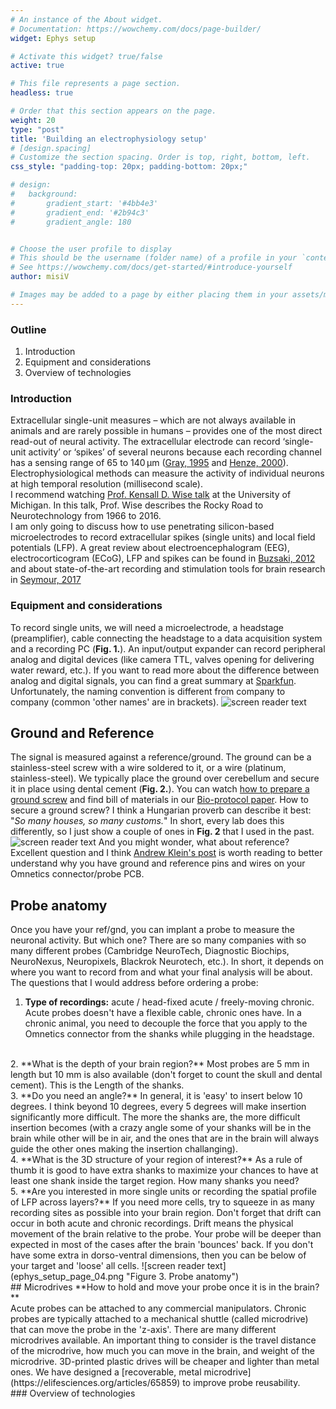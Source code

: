 ```yaml
---
# An instance of the About widget.
# Documentation: https://wowchemy.com/docs/page-builder/
widget: Ephys setup

# Activate this widget? true/false
active: true

# This file represents a page section.
headless: true

# Order that this section appears on the page.
weight: 20
type: "post"
title: 'Building an electrophysiology setup'
# [design.spacing]
# Customize the section spacing. Order is top, right, bottom, left.
css_style: "padding-top: 20px; padding-bottom: 20px;"

# design:
#   background:
#       gradient_start: '#4bb4e3'
#       gradient_end: '#2b94c3'
#       gradient_angle: 180


# Choose the user profile to display
# This should be the username (folder name) of a profile in your `content/authors/` folder.
# See https://wowchemy.com/docs/get-started/#introduce-yourself
author: misiV

# Images may be added to a page by either placing them in your assets/media/
---
```

### Outline
1. Introduction
2. Equipment and considerations
3. Overview of technologies

### Introduction
Extracellular single-unit measures – which are not always available in animals and are rarely possible in humans – provides one of the most direct read-out of neural activity. The extracellular electrode can record ‘single-unit activity’ or ‘spikes’ of several neurons because each recording channel has a sensing range of 65 to 140 μm ([Gray, 1995](https://www.sciencedirect.com/science/article/pii/0165027095000852) and [Henze, 2000](https://journals.physiology.org/doi/epdf/10.1152/jn.2000.84.1.390)). Electrophysiological methods can measure the activity of individual neurons at high temporal resolution (millisecond scale).  <br /> 
I recommend watching [Prof. Kensall D. Wise talk](https://www.youtube.com/watch?v=G5mfF5yV_lA) at the University of Michigan. In this talk, Prof. Wise describes the Rocky Road to Neurotechnology from 1966 to 2016. <br /> 
I am only going to discuss how to use penetrating silicon-based microelectrodes to record extracellular spikes (single units) and local field potentials (LFP). A great review about electroencephalogram (EEG), electrocorticogram (ECoG), LFP and spikes can be found in [Buzsaki, 2012](https://www.nature.com/articles/nrn3241) and about state-of-the-art recording and stimulation tools for brain research in [Seymour, 2017](https://www.nature.com/articles/micronano201666) <br /> 
### Equipment and considerations
To record single units, we will need a microelectrode, a headstage (preamplifier), cable connecting the headstage to a data acquisition system and a recording PC (**Fig. 1.**). An input/output expander can record peripheral analog and digital devices (like camera TTL, valves opening for delivering water reward, etc.). If you want to read more about the difference between analog and digital signals, you can find a great summary at [Sparkfun](https://learn.sparkfun.com/tutorials/analog-vs-digital). Unfortunately, the naming convention is different from company to company (common 'other names' are in brackets). 
![screen reader text](ephys_setup_page_01.png "Figure 1. Components of an ephys setup")
<br />
## Ground and Reference
The signal is measured against a reference/ground. The ground can be a stainless-steel screw with a wire soldered to it, or a wire (platinum, stainless-steel). We typically place the ground over cerebellum and secure it in place using dental cement (**Fig. 2.**). You can watch [how to prepare a ground screw](https://www.youtube.com/watch?v=_XFqGOXRdm4) and find bill of materials in our [Bio-protocol paper](https://en.bio-protocol.org/en/bpdetail?id=4137&type=0). How to secure a ground screw? I think a Hungarian proverb can describe it best: "*So many houses, so many customs.*" In short, every lab does this differently, so I just show a couple of ones in **Fig. 2** that I used in the past. 
![screen reader text](ephys_setup_page_02.png "Figure 2. Ground/reference options")
And you might wonder, what about reference? Excellent question and I think [Andrew Klein's post](https://plexon.com/blog-post/point-of-reference/) is worth reading to better understand why you have ground and reference pins and wires on your Omnetics connector/probe PCB. 
<br />
## Probe anatomy
Once you have your ref/gnd, you can implant a probe to measure the neuronal activity. But which one? There are so many companies with so many different probes (Cambridge NeuroTech, Diagnostic Biochips, NeuroNexus, Neuropixels, Blackrok Neurotech, etc.). In short, it depends on where you want to record from and what your final analysis will be about. The questions that I would address before ordering a probe:
<br />
1. **Type of recordings:** acute / head-fixed acute / freely-moving chronic. Acute probes doesn't have a flexible cable, chronic ones have. In a chronic animal, you need to decouple the force that you apply to the Omnetics connector from the shanks while plugging in the headstage. 
<br />
2. **What is the depth of your brain region?** Most probes are 5 mm in length but 10 mm is also available (don't forget to count the skull and dental cement). This is the Length of the shanks.
<br />
3. **Do you need an angle?** In general, it is 'easy' to insert below 10 degrees. I think beyond 10 degrees, every 5 degrees will make insertion significantly more difficult. The more the shanks are, the more difficult insertion becomes (with a crazy angle some of your shanks will be in the brain while other will be in air, and the ones that are in the brain will always guide the other ones making the insertion challanging).
<br />
4. **What is the 3D structure of your region of interest?** As a rule of thumb it is good to have extra shanks to maximize your chances to have at least one shank inside the target region. How many shanks you need?
<br />
5. **Are you interested in more single units or recording the spatial profile of LFP across layers?** If you need more cells, try to squeeze in as many recording sites as possible into your brain region. Don't forget that drift can occur in both acute and chronic recordings. Drift means the physical movement of the brain relative to the probe. Your probe will be deeper than expected in most of the cases after the brain 'bounces' back. If you don't have some extra in dorso-ventral dimensions, then you can be below of your target and 'loose' all cells.  
![screen reader text](ephys_setup_page_04.png "Figure 3. Probe anatomy")
<br />
## Microdrives
**How to hold and move your probe once it is in the brain?** 
<br />
Acute probes can be attached to any commercial manipulators. Chronic probes are typically attached to a mechanical shuttle (called microdrive) that can move the probe in the 'z-axis'. There are many different microdrives available. An important thing to consider is the travel distance of the microdrive, how much you can move in the brain, and weight of the microdrive. 3D-printed plastic drives will be cheaper and lighter than metal ones. We have designed a [recoverable, metal microdrive](https://elifesciences.org/articles/65859) to improve probe reusability. 
<br />
### Overview of technologies
